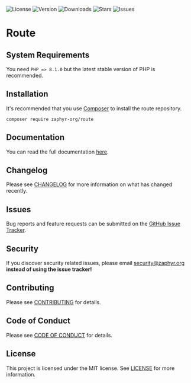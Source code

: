 ![License](https://img.shields.io/github/license/zaphyr-org/route?style=for-the-badge)
![Version](https://img.shields.io/packagist/v/zaphyr-org/route?style=for-the-badge)
![Downloads](https://img.shields.io/packagist/dt/zaphyr-org/route?style=for-the-badge)
![Stars](https://img.shields.io/github/stars/zaphyr-org/route?style=for-the-badge)
![Issues](https://img.shields.io/github/issues/zaphyr-org/route?style=for-the-badge)

# Route



## System Requirements

You need `PHP => 8.1.0` but the latest stable version of PHP is recommended.

## Installation

It's recommended that you use [Composer](https://getcomposer.org/) to install the route repository.

```console
composer require zaphyr-org/route
```

## Documentation

You can read the full documentation [here](https://zaphyr.org/docs/1.x/repositories/route).

## Changelog

Please see [CHANGELOG](CHANGELOG.md) for more information on what has changed recently.

## Issues

Bug reports and feature requests can be submitted on the [GitHub Issue Tracker](https://github.com/zaphyr-org/route/issues).

## Security

If you discover security related issues, please email security@zaphyr.org **instead of using the issue tracker!**

## Contributing

Please see [CONTRIBUTING](https://zaphyr.org/contributions) for details.

## Code of Conduct

Please see [CODE OF CONDUCT](https://zaphyr.org/contributions#code-of-conduct) for details.

## License

This project is licensed under the MIT license. See [LICENSE](LICENSE.md) for more information.
